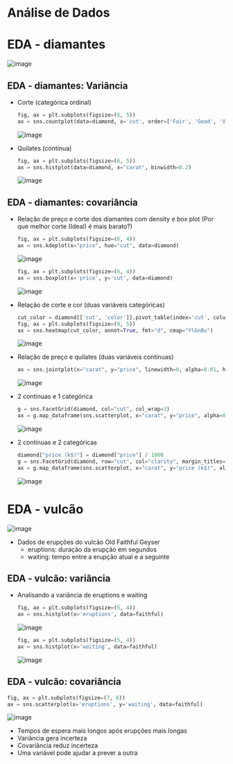 # Análise de Dados
# EDA - diamantes  
![image](https://github.com/user-attachments/assets/912c860a-0b44-4c2c-a7a2-5e071f10dbcf)

## EDA - diamantes: Variância
   * Corte (categórica ordinal)
     ```python
     fig, ax = plt.subplots(figsize=(6, 5))
     ax = sns.countplot(data=diamond, x='cut', order=['Fair', 'Good', 'Very Good', 'Premium', 'Ideal'])
     ```
     ![image](https://github.com/user-attachments/assets/6729a697-4183-4e35-a7ff-6a9479379537)

   * Quilates (contínua)
     ```python
     fig, ax = plt.subplots(figsize=(6, 5))
     ax = sns.histplot(data=diamond, x="carat", binwidth=0.2)
     ```
     ![image](https://github.com/user-attachments/assets/ec66613f-73be-4662-9ded-f31ceb826cae)

## EDA - diamantes: covariância
   * Relação de preço e corte dos diamantes com density e box plot (Por que melhor corte (Ideal) é mais barato?)
     ```python
     fig, ax = plt.subplots(figsize=(6, 4))
     ax = sns.kdeplot(x="price", hue="cut", data=diamond)
     ```
     ![image](https://github.com/user-attachments/assets/4a765739-e92f-4fca-bfde-4c89119f7f2c)

     ```python
     fig, ax = plt.subplots(figsize=(6, 4))
     ax = sns.boxplot(x='price', y='cut', data=diamond)
     ```
     ![image](https://github.com/user-attachments/assets/3545b392-f280-47fc-a3eb-d49e2877575f)

   * Relação de corte e cor (duas variáveis categóricas)
     ```python
     cut_color = diamond[['cut', 'color']].pivot_table(index='cut', columns='color', aggfunc=len)
     fig, ax = plt.subplots(figsize=(9, 5))
     ax = sns.heatmap(cut_color, annot=True, fmt="d", cmap="YlGnBu")
     ```
     ![image](https://github.com/user-attachments/assets/9e6c5902-02de-4185-9fb1-6b8b44c67aba)

   * Relação de preço e quilates (duas variáveis contínuas)
     ```python
     ax = sns.jointplot(x="carat", y="price", linewidth=0, alpha=0.01, height=5, data=diamond)
     ```
     ![image](https://github.com/user-attachments/assets/7cce21ca-c64f-4916-b1c2-ced25d0cd862)

   * 2 contínuas e 1 categórica
     ```python
     g = sns.FacetGrid(diamond, col="cut", col_wrap=3)
     ax = g.map_dataframe(sns.scatterplot, x="carat", y="price", alpha=0.1, linewidth=0)     
     ```
     ![image](https://github.com/user-attachments/assets/001489cf-cecd-49d9-b6be-31e3a58c8960)

   * 2 contínuas e 2 categóricas
     ```python
     diamond["price (k$)"] = diamond["price"] / 1000
     g = sns.FacetGrid(diamond, row="cut", col="clarity", margin_titles=True, height=1.3)
     ax = g.map_dataframe(sns.scatterplot, x="carat", y="price (k$)", alpha=0.3, linewidth=0)
     ```
     ![image](https://github.com/user-attachments/assets/9d00c20e-5d45-4146-80b4-63b8478ac841)

# EDA - vulcão  
  ![image](https://github.com/user-attachments/assets/29571122-dafb-4e7a-a5f6-9d0f5edcf05b)
  * Dados de erupções do vulcão Old Faithful Geyser
    - eruptions: duração da erupção em segundos
    - waiting: tempo entre a erupção atual e a seguinte

## EDA - vulcão: variância
   * Analisando a variância de eruptions e waiting
     ```python
     fig, ax = plt.subplots(figsize=(5, 4))
     ax = sns.histplot(x='eruptions', data=faithful)
     ```
     ![image](https://github.com/user-attachments/assets/12053378-aa7b-4e56-82b7-3c3f3a0d323b)

     ```python
     fig, ax = plt.subplots(figsize=(5, 4))
     ax = sns.histplot(x='waiting', data=faithful)
     ```
     ![image](https://github.com/user-attachments/assets/4d503d53-81d2-4856-825a-fc2aff3530f4)

## EDA - vulcão: covariância
   ```python
   fig, ax = plt.subplots(figsize=(7, 6))
   ax = sns.scatterplot(x='eruptions', y='waiting', data=faithful)
   ```
   ![image](https://github.com/user-attachments/assets/d70c74a2-fff2-4667-a7ed-4fb087c08d52)
   * Tempos de espera mais longos após erupções mais longas
   * Variância gera incerteza
   * Covariância reduz incerteza
   * Uma variável pode ajudar a prever a outra

     
